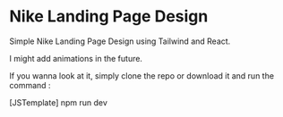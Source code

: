 # Nike Landing Page Design

Simple Nike Landing Page Design using Tailwind and React.

I might add animations in the future.

If you wanna look at it, simply clone the repo or download it and run the command :

[JSTemplate] npm run dev
